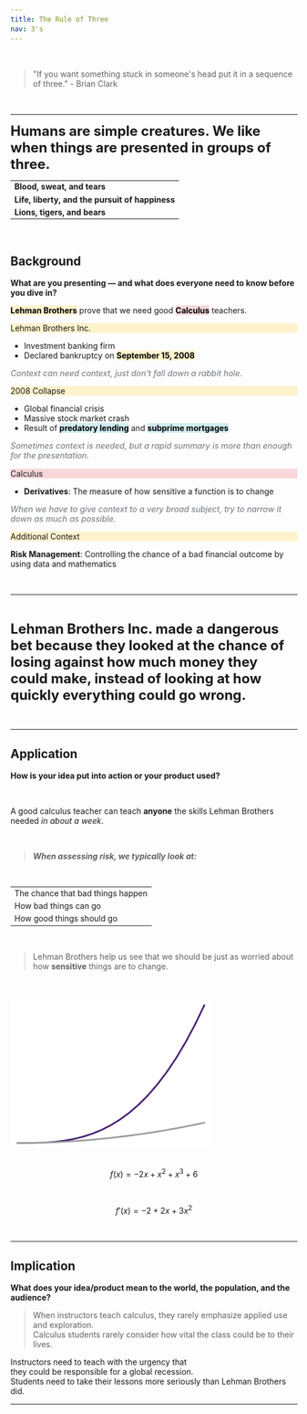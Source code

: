 ```yaml
---
title: The Rule of Three
nav: 3's
---
```


<br>

>"If you want something stuck in someone's head put it in a sequence of three." - Brian Clark

<br>

---


<div class="card mb-4">
  <div class="card-body text-center">
    <p><strong><span style="font-size: 24px;">Humans are simple creatures. We like when things are presented in groups of three.   </span></strong></p>
  </div>
</div>

<table class="table table-bordered w-75 mx-auto text-center">
  <tbody>
    <tr>
      <td><strong>Blood, sweat, and tears</strong></td>
    </tr>
    <tr>
      <td><strong>Life, liberty, and the pursuit of happiness</strong></td>
    </tr>
    <tr>
      <td><strong>Lions, tigers, and bears</strong></td>
    </tr>
  </tbody>
</table>



<br>

## Background  
**What are you presenting — and what does everyone need to know before you dive in?**

<div class="card mb-4">
  <div class="card-body text-center">
    <p><mark class="highlight-prompt">Lehman Brothers</mark> prove that we need good <mark class="highlight-focus">Calculus</mark> teachers.</p>
  </div>
</div>

<div class="row mb-4">
  <div class="col-md-6">
    <div class="card h-100">
      <div class="card-header fw-bold highlight-header-prompt">Lehman Brothers Inc.</div>
      <div class="card-body">
        <ul>
          <li>Investment banking firm</li>
          <li>Declared bankruptcy on <mark class="highlight-prompt">September 15, 2008</mark></li>
        </ul>
        <p class="aside">Context can need context, just don't fall down a rabbit hole.</p>
      </div>
    </div>
  </div>

  <div class="col-md-6">
    <div class="card h-100">
      <div class="card-header fw-bold highlight-header-prompt">2008 Collapse</div>
      <div class="card-body">
        <ul>
          <li>Global financial crisis</li>
          <li>Massive stock market crash</li>
          <li>Result of <mark class="highlight-summary">predatory lending</mark> and <mark class="highlight-summary">subprime mortgages</mark></li>
        </ul>
        <p class="aside">Sometimes context is needed, but a rapid summary is more than enough for the presentation.</p>
      </div>
    </div>
  </div>
</div>

<div class="card mb-4">
  <div class="card-header fw-bold highlight-header-focus">Calculus</div>
  <div class="card-body">
    <ul>
      <li><strong>Derivatives</strong>: The measure of how sensitive a function is to change</li>
    </ul>
    <p class="aside">When we have to give context to a very broad subject, try to narrow it down as much as possible.</p>
  </div>
</div>

<div class="card mb-4">
  <div class="card-header fw-bold highlight-header-prompt">Additional Context</div>
  <div class="card-body">
    <p><strong>Risk Management</strong>: Controlling the chance of a bad financial outcome by using data and mathematics</p>
  </div>
</div>

<style>
.highlight-prompt {
  background-color: #fff3cd; /* Soft yellow */
  font-weight: bold;
}

.highlight-summary {
  background-color: #d1ecf1; /* Light blue */
  font-weight: bold;
}

.highlight-focus {
  background-color: #f8d7da; /* Soft red */
  font-weight: bold;
}

.highlight-header-prompt {
  background-color: #fff3cd; /* Yellow header */
}

.highlight-header-focus {
  background-color: #f8d7da; /* Red header */
}

.aside {
  font-style: italic;
  color: #6c757d;
  font-size: 0.9rem;
  margin-top: 0.5rem;
}
</style>

<br>

---

<br>

<div class="card mb-4">
  <div class="card-body text-center">
    <p><strong><span style="font-size: 24px;">Lehman Brothers Inc. made a dangerous bet because they looked at the chance of losing against how much money they could make, instead of looking at how quickly everything could go wrong.</span></strong></p>
  </div>
</div>

<br>

---

## Application  
**How is your idea put into action or your product used?**

<br>

<div class="card mb-4">
  <div class="card-body text-center">
    <p class="fs-2 fw-bold">
      A good calculus teacher can teach <strong>anyone</strong> the skills Lehman Brothers needed <em>in about a week</em>.
    </p>
  </div>
</div>

<br>

>***When assessing risk, we typically look at:***

<br>

<table class="table table-bordered w-50 mx-auto">
  <tbody>
    <tr>
      <td class="text-center">The chance that bad things happen</td>
    </tr>
    <tr>
      <td class="text-center">How bad things can go</td>
    </tr>
    <tr>
      <td class="text-center">How good things should go</td>
    </tr>
  </tbody>
</table>

<br>

<div class="card mb-4">
  <div class="card-body text-center">
    <blockquote class="blockquote">
      Lehman Brothers help us see that we should be just as worried about how <strong>sensitive</strong> things are to change.
    </blockquote>
  </div>
</div>

<br>

<div class="text-center">
  <img src="https://raw.githubusercontent.com/rmshksu/comm-shop/d1d5e459d27b8538aa7db4a81ea6761be3086910/images/commplot.png
" alt="Quadratic curve plot" style="max-width:70%; margin-top: 20px;">
</div>

<br>

$$f(x) = -2x+x^2+x^3+6$$

<br>

$$f'(x) = -2+2x+3x^2$$

<br>



---

## Implication  
**What does your idea/product mean to the world, the population, and the audience?**

> When instructors teach calculus, they rarely emphasize applied use and exploration.  
> Calculus students rarely consider how vital the class could be to their lives.  

Instructors need to teach with the urgency that  
they could be responsible for a global recession.  
Students need to take their lessons more seriously than Lehman Brothers did.

---
